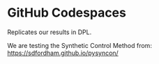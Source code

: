 # GitHub Codespaces

Replicates our results in DPL.

We are testing the Synthetic Control Method from: https://sdfordham.github.io/pysyncon/

